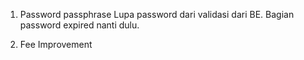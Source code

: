 1. Password passphrase
	Lupa password dari validasi dari BE.
	Bagian password expired nanti dulu.

2. Fee Improvement
	